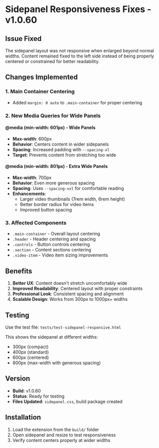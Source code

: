 # Sidepanel Responsiveness Fixes - v1.0.60

## Issue Fixed

The sidepanel layout was not responsive when enlarged beyond normal widths. Content remained fixed to the left side instead of being properly centered or constrained for better readability.

## Changes Implemented

### 1. Main Container Centering

- Added `margin: 0 auto` to `.main-container` for proper centering

### 2. New Media Queries for Wide Panels

#### @media (min-width: 601px) - Wide Panels

- **Max-width**: 600px
- **Behavior**: Centers content in wider sidepanels
- **Spacing**: Increased padding with `--spacing-xl`
- **Target**: Prevents content from stretching too wide

#### @media (min-width: 801px) - Extra Wide Panels

- **Max-width**: 700px
- **Behavior**: Even more generous spacing
- **Spacing**: Uses `--spacing-xxl` for comfortable reading
- **Enhancements**:
  - Larger video thumbnails (7rem width, 6rem height)
  - Better border radius for video items
  - Improved button spacing

### 3. Affected Components

- `.main-container` - Overall layout centering
- `.header` - Header centering and spacing
- `.controls` - Button controls centering
- `.section` - Content sections centering
- `.video-item` - Video item sizing improvements

## Benefits

1. **Better UX**: Content doesn't stretch uncomfortably wide
2. **Improved Readability**: Centered layout with proper constraints
3. **Professional Look**: Consistent spacing and alignment
4. **Scalable Design**: Works from 300px to 1000px+ widths

## Testing

Use the test file: `tests/test-sidepanel-responsive.html`

This shows the sidepanel at different widths:

- 300px (compact)
- 400px (standard)
- 600px (centered)
- 800px (max-width with generous spacing)

## Version

- **Build**: v1.0.60
- **Status**: Ready for testing
- **Files Updated**: `sidepanel.css`, build package created

## Installation

1. Load the extension from the `build/` folder
2. Open sidepanel and resize to test responsiveness
3. Verify content centers properly at wider widths
